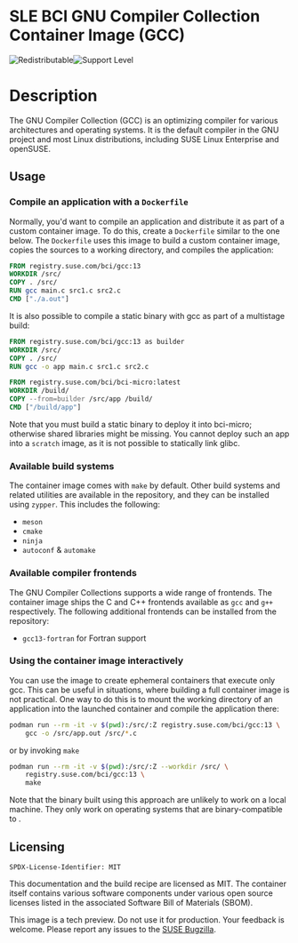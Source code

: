 # SLE BCI GNU Compiler Collection Container Image (GCC)
![Redistributable](https://img.shields.io/badge/Redistributable-Yes-green)![Support Level](https://img.shields.io/badge/Support_Level-techpreview-blue)

# Description
The GNU Compiler Collection (GCC) is an optimizing compiler for various
architectures and operating systems. It is the default compiler in the GNU
project and most Linux distributions, including SUSE Linux Enterprise and
openSUSE.


## Usage

### Compile an application with a `Dockerfile`

Normally, you'd want to compile an application and distribute it as part of a
custom container image. To do this, create a `Dockerfile` similar to the one
below. The `Dockerfile` uses this image to build a custom container image,
copies the sources to a working directory, and compiles the application:

```Dockerfile
FROM registry.suse.com/bci/gcc:13
WORKDIR /src/
COPY . /src/
RUN gcc main.c src1.c src2.c
CMD ["./a.out"]
```

It is also possible to compile a static binary with gcc as part of a multistage
build:

```Dockerfile
FROM registry.suse.com/bci/gcc:13 as builder
WORKDIR /src/
COPY . /src/
RUN gcc -o app main.c src1.c src2.c

FROM registry.suse.com/bci/bci-micro:latest
WORKDIR /build/
COPY --from=builder /src/app /build/
CMD ["/build/app"]
```

Note that you must build a static binary to deploy it into bci-micro; otherwise
shared libraries might be missing. You cannot deploy such an app into a
`scratch` image, as it is not possible to statically link glibc.


### Available build systems

The container image comes with `make` by default. Other build systems and
related utilities are available in the repository, and they can be installed
using `zypper`. This includes the following:
- `meson`
- `cmake`
- `ninja`
- `autoconf` & `automake`


### Available compiler frontends

The GNU Compiler Collections supports a wide range of frontends. The container
image ships the C and C++ frontends available as `gcc` and `g++`
respectively. The following additional frontends can be installed from the
repository:
- `gcc13-fortran` for Fortran support


### Using the container image interactively

You can use the image to create ephemeral containers that execute only gcc. This
can be useful in situations, where building a full container image is not
practical. One way to do this is to mount the working directory of an
application into the launched container and compile the application there:

```bash
podman run --rm -it -v $(pwd):/src/:Z registry.suse.com/bci/gcc:13 \
    gcc -o /src/app.out /src/*.c
```
or by invoking `make`
```bash
podman run --rm -it -v $(pwd):/src/:Z --workdir /src/ \
    registry.suse.com/bci/gcc:13 \
    make
```

Note that the binary built using this approach are unlikely to work on a local
machine. They only work on operating systems that are binary-compatible to
.

## Licensing

`SPDX-License-Identifier: MIT`

This documentation and the build recipe are licensed as MIT.
The container itself contains various software components under various open source licenses listed in the associated
Software Bill of Materials (SBOM).

This image is a tech preview. Do not use it for production.
Your feedback is welcome.
Please report any issues to the [SUSE Bugzilla](https://bugzilla.suse.com/enter_bug.cgi?product=SUSE%20Linux%20Enterprise%20Base%20Container%20Images).
